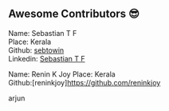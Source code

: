 ## Awesome Contributors :sunglasses:

Name: Sebastian T F  
Place: Kerala  
Github: [sebtowin](https://github.com/sebtowin)  
Linkedin: [Sebastian T F](https://www.linkedin.com/in/sebastiantf/)

Name: Renin K Joy
Place: Kerala  
Github:[reninkjoy]https://github.com/reninkjoy

arjun
